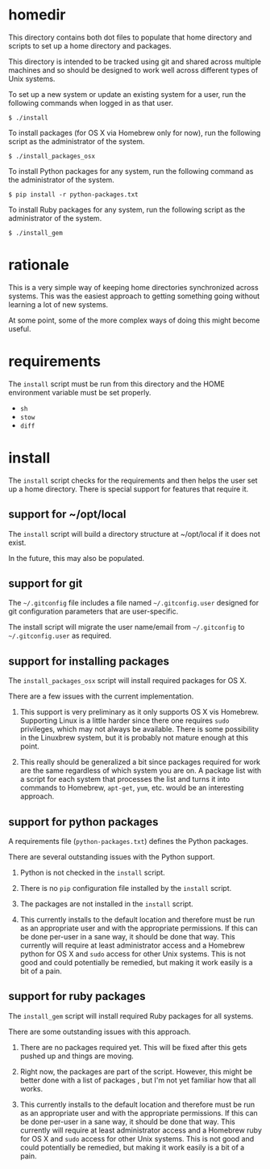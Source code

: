 # homedir

This directory contains both dot files to populate that home directory
and scripts to set up a home directory and packages.

This directory is intended to be tracked using git and shared across
multiple machines and so should be designed to work well across
different types of Unix systems.

To set up a new system or update an existing system for a user, run
the following commands when logged in as that user.

```
$ ./install
```

To install packages (for OS X via Homebrew only for now), run the
following script as the administrator of the system.

```
$ ./install_packages_osx
```

To install Python packages for any system, run the following command
as the administrator of the system.

```
$ pip install -r python-packages.txt
```

To install Ruby packages for any system, run the following script as
the administrator of the system.

```
$ ./install_gem
```

# rationale

This is a very simple way of keeping home directories synchronized
across systems.  This was the easiest approach to getting something
going without learning a lot of new systems.

At some point, some of the more complex ways of doing this might
become useful.

# requirements

The `install` script must be run from this directory and the HOME
environment variable must be set properly.

* `sh`
* `stow`
* `diff`

# install

The `install` script checks for the requirements and then helps the
user set up a home directory.  There is special support for features
that require it.

## support for ~/opt/local

The `install` script will build a directory structure at ~/opt/local
if it does not exist.

In the future, this may also be populated.

## support for git

The `~/.gitconfig` file includes a file named `~/.gitconfig.user`
designed for git configuration parameters that are user-specific.

The install script will migrate the user name/email from
`~/.gitconfig` to `~/.gitconfig.user` as required.

## support for installing packages

The `install_packages_osx` script will install required packages for
OS X.

There are a few issues with the current implementation.

1. This support is very preliminary as it only supports OS X vis
   Homebrew.  Supporting Linux is a little harder since there one
   requires `sudo` privileges, which may not always be available.
   There is some possibility in the Linuxbrew system, but it is
   probably not mature enough at this point.

2. This really should be generalized a bit since packages required for
   work are the same regardless of which system you are on.  A package
   list with a script for each system that processes the list and
   turns it into commands to Homebrew, `apt-get`, `yum`, etc. would be
   an interesting approach.

## support for python packages

A requirements file (`python-packages.txt`) defines the Python
packages.

There are several outstanding issues with the Python support.

1. Python is not checked in the `install` script.

2. There is no `pip` configuration file installed by the `install`
   script.

3. The packages are not installed in the `install` script.

4. This currently installs to the default location and therefore must
   be run as an appropriate user and with the appropriate permissions.
   If this can be done per-user in a sane way, it should be done that
   way.  This currently will require at least administrator access and
   a Homebrew python for OS X and `sudo` access for other Unix
   systems.  This is not good and could potentially be remedied, but
   making it work easily is a bit of a pain.

## support for ruby packages

The `install_gem` script will install required Ruby packages for all
systems.

There are some outstanding issues with this approach.

1. There are no packages required yet.  This will be fixed after this
   gets pushed up and things are moving.

2. Right now, the packages are part of the script.  However, this
   might be better done with a list of packages , but I'm not yet
   familiar how that all works.

3. This currently installs to the default location and therefore must
   be run as an appropriate user and with the appropriate permissions.
   If this can be done per-user in a sane way, it should be done that
   way.  This currently will require at least administrator access and
   a Homebrew ruby for OS X and `sudo` access for other Unix
   systems.  This is not good and could potentially be remedied, but
   making it work easily is a bit of a pain.
